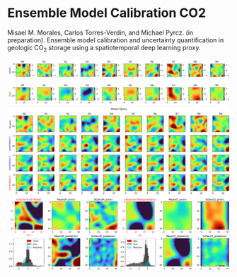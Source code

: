 # Ensemble Model Calibration CO2

Misael M. Morales, Carlos Torres-Verdin, and Michael Pyrcz. (in preparation). Ensemble model calibration and uncertainty quantification in geologic CO<sub>2</sub> storage using a spatiotemporal deep learning proxy.

<p align="center">
  <img src="https://github.com/misaelmmorales/Ensemble-Model-Calibration-CO2/blob/main/figures/ensemble_prior.png" width="1000"/>
  <img src="https://github.com/misaelmmorales/Ensemble-Model-Calibration-CO2/blob/main/figures/assimilation_steps_m.png" width="1000"/>
  <img src="https://github.com/misaelmmorales/Ensemble-Model-Calibration-CO2/blob/main/figures/results_summary.png" width="1000"/>
</p>
